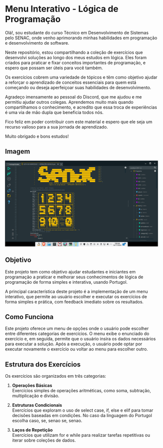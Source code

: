 # Menu Interativo - Lógica de Programação
Olá!, sou estudante do curso Técnico em Desenvolvimento de Sistemas pelo SENAC, onde venho aprimorando minhas habilidades em programação e desenvolvimento de software.

Neste repositório, estou compartilhando a coleção de exercícios que desenvolvi soluções ao longo dos meus estudos em lógica. Eles foram criados para praticar e fixar conceitos importantes de programação, e espero que possam ser úteis para você também.

Os exercícios cobrem uma variedade de tópicos e têm como objetivo ajudar a reforçar o aprendizado de conceitos essenciais para quem está começando ou deseja aperfeiçoar suas habilidades de desenvolvimento.

Agradeço imensamente ao pessoal do Discord, que me ajudou e me permitiu ajudar outros colegas. Aprendemos muito mais quando compartilhamos o conhecimento, e acredito que essa troca de experiências é uma via de mão dupla que beneficia todos nós.

Fico feliz em poder contribuir com este material e espero que ele seja um recurso valioso para a sua jornada de aprendizado.

Muito obrigado e bons estudos! 
## Imagem 
![](https://github.com/VSPacheco/menu-interativo-logica-programacao/blob/main/Captura%20de%20imagem_20241118_180421.png)

## Objetivo
Este projeto tem como objetivo ajudar estudantes e iniciantes em programação a praticar e melhorar seus conhecimentos de lógica de programação de forma simples e interativa, usando Portugol.

A principal característica deste projeto é a implementação de um menu interativo, que permite ao usuário escolher e executar os exercícios de forma simples e prática, com feedback imediato sobre os resultados.

## Como Funciona
Este projeto oferece um menu de opções onde o usuário pode escolher entre diferentes categorias de exercícios. O menu exibe o enunciado do exercício e, em seguida, permite que o usuário insira os dados necessários para executar a solução. Após a execução, o usuário pode optar por executar novamente o exercício ou voltar ao menu para escolher outro.

## Estrutura dos Exercícios
Os exercícios são organizados em três categorias:

1. **Operações Básicas**  
Exercícios simples de operações aritméticas, como soma, subtração, multiplicação e divisão.

2. **Estruturas Condicionais**  
Exercícios que exploram o uso de select case, if, else e elif para tomar decisões baseadas em condições. No caso da linguagem do Portugol escolha caso, se, senao se, senao.

3. **Laços de Repetição**  
Exercícios que utilizam for e while para realizar tarefas repetitivas ou iterar sobre coleções de dados.

